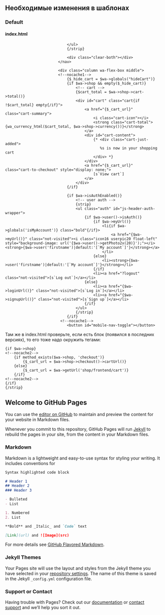  
## Необходимые изменения в шаблонах

### Default

#### index.html

```smarty
                            </ul>
                            {/strip}

                            <div class="clear-both"></div>
                        </nav>

                        <div class="column wa-flex-box middle">
                        <!--nocache1-->
                            {$_hide_cart = $wa->globals("hideCart")}
                            {if $wa->shop && empty($_hide_cart)}
                                <!-- cart -->
                                {$cart_total = $wa->shop->cart->total()}
                                <div id="cart" class="cart{if !$cart_total} empty{/if}">
                                    <a href="{$_cart_url}" class="cart-summary">
                                        <i class="cart-icon"></i>
                                        <strong class="cart-total">{wa_currency_html($cart_total, $wa->shop->currency())}</strong>
                                    </a>
                                    <div id="cart-content">
                                        {* <div class="cart-just-added">
                                           %s is now in your shopping cart
                                        </div> *}
                                    </div>
                                    <a href="{$_cart_url}" class="cart-to-checkout" style="display: none;">
                                        [s`View cart`]
                                    </a>
                                </div>
                            {/if}

                            {if $wa->isAuthEnabled()}
                                <!-- user auth -->
                                {strip}
                                <ul class="auth" id="js-header-auth-wrapper">
                                    {if $wa->user()->isAuth()}
                                        {if $wa->myUrl()}
                                            <li{if $wa->globals('isMyAccount')} class="bold"{/if}>
                                                <a href="{$wa->myUrl()}" class="not-visited"><i class="icon16 userpic20 float-left" style="background-image: url('{$wa->user()->getPhoto2x(20)}');"></i> <strong>{$wa->user('firstname')|default:'[`My account`]'}</strong></a>
                                            </li>
                                        {else}
                                            <li><strong>{$wa->user('firstname')|default:'[`My account`]'}</strong></li>
                                        {/if}
                                        <li><a href="?logout" class="not-visited">[s`Log out`]</a></li>
                                    {else}
                                        <li><a href="{$wa->loginUrl()}" class="not-visited">[s`Log in`]</a></li>
                                        <li><a href="{$wa->signupUrl()}" class="not-visited">[s`Sign up`]</a></li>
                                    {/if}
                                </ul>
                                {/strip}
                            {/if}
                         <!--nocache1-->
                            <button id="mobile-nav-toggle"></button>

```

Там же в index.html проверьте, если есть блок (появился в последних версиях), то его тоже надо окружить тегами:

```smarty
{if $wa->shop}
<!--nocache2-->
    {if method_exists($wa->shop, 'checkout')}
        {$_cart_url = $wa->shop->checkout()->cartUrl()}
    {else}
        {$_cart_url = $wa->getUrl('shop/frontend/cart')}
    {/if}
<!--nocache2-->
{/if}
{/strip}
```



## Welcome to GitHub Pages

You can use the [editor on GitHub](https://github.com/maxbin123/cache-manual/edit/master/index.md) to maintain and preview the content for your website in Markdown files.

Whenever you commit to this repository, GitHub Pages will run [Jekyll](https://jekyllrb.com/) to rebuild the pages in your site, from the content in your Markdown files.

### Markdown

Markdown is a lightweight and easy-to-use syntax for styling your writing. It includes conventions for

```markdown
Syntax highlighted code block

# Header 1
## Header 2
### Header 3

- Bulleted
- List

1. Numbered
2. List

**Bold** and _Italic_ and `Code` text

[Link](url) and ![Image](src)
```

For more details see [GitHub Flavored Markdown](https://guides.github.com/features/mastering-markdown/).

### Jekyll Themes

Your Pages site will use the layout and styles from the Jekyll theme you have selected in your [repository settings](https://github.com/maxbin123/cache-manual/settings). The name of this theme is saved in the Jekyll `_config.yml` configuration file.

### Support or Contact

Having trouble with Pages? Check out our [documentation](https://help.github.com/categories/github-pages-basics/) or [contact support](https://github.com/contact) and we’ll help you sort it out.
